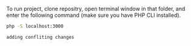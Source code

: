 To run project, clone repositry, open terminal window in that folder, and
enter the following command (make sure you have PHP CLI installed).

```bash
php -S localhost:3000

adding confliting changes

```
